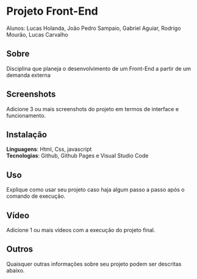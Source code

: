 # Projeto Front-End
Alunos: Lucas Holanda, João Pedro Sampaio, Gabriel Aguiar, Rodrigo Mourão, Lucas Carvalho

## Sobre 
Disciplina que planeja o desenvolvimento de um Front-End a partir de um demanda externa
## Screenshots
Adicione 3 ou mais screenshots do projeto em termos de interface e funcionamento.

## Instalação 
**Linguagens**: Html, Css, javascript<br>
**Tecnologias**: Github, Github Pages e Visual Studio Code<br>

## Uso 
Explique como usar seu projeto caso haja algum passo a passo após o comando de execução.

## Vídeo
Adicione 1 ou mais vídeos com a execução do projeto final.

## Outros 
Quaisquer outras informações sobre seu projeto podem ser descritas abaixo.
